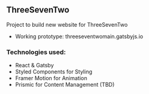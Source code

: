 ## ThreeSevenTwo

Project to build new website for ThreeSevenTwo
- Working prototype: threeseventwomain.gatsbyjs.io

### Technologies used:

* React & Gatsby
* Styled Components for Styling
* Framer Motion for Animation
* Prismic for Content Management (TBD)